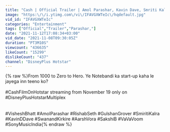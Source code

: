 ```yaml
---
title: "Cash | Official Trailer | Amol Parashar, Kavin Dave, Smriti Kalra, Vishesh Bhatt | 19th November"
image: "https:\/\/i.ytimg.com\/vi\/IFAVGXWTeIc\/hqdefault.jpg"
vid_id: "IFAVGXWTeIc"
categories: "Entertainment"
tags: ["Official","Trailer","Parashar,"]
date: "2021-11-12T17:08:34+03:00"
vid_date: "2021-11-08T09:30:05Z"
duration: "PT3M10S"
viewcount: "436635"
likeCount: "15299"
dislikeCount: "437"
channel: "DisneyPlus Hotstar"
---
```

{% raw %}From 1000 to Zero to Hero. Ye Notebandi ka start-up kaha le jayega inn teeno ko?<br /><br />#CashFilmOnHotstar streaming from November 19 only on #DisneyPlusHotstarMultiplex<br /><br /><br />#VisheshBhatt #AmolParashar #RishabSeth #GulshanGrover #SmiritiKalra #KavinDDave #SwanandKirkire #AarshVora #SakshiB #VaVaVoom #SonyMusicIndia{% endraw %}
